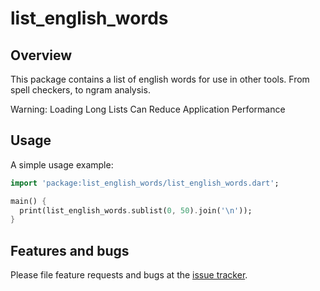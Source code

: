 # list_english_words

## Overview
This package contains a list of english words for use in other tools. From spell checkers, to ngram analysis.

Warning: Loading Long Lists Can Reduce Application Performance

## Usage

A simple usage example:

```dart
import 'package:list_english_words/list_english_words.dart';

main() {
  print(list_english_words.sublist(0, 50).join('\n'));
}
```

## Features and bugs

Please file feature requests and bugs at the [issue tracker][tracker].

[tracker]: https://github.com/ALMaclaine/dart_list_english_words/issues
